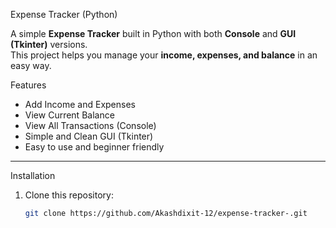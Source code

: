  Expense Tracker (Python)

A simple **Expense Tracker** built in Python with both **Console** and **GUI (Tkinter)** versions.  
This project helps you manage your **income, expenses, and balance** in an easy way.  



 Features
- Add Income and Expenses  
- View Current Balance  
- View All Transactions (Console)  
- Simple and Clean GUI (Tkinter)  
- Easy to use and beginner friendly  

---

 Installation

1. Clone this repository:
   ```bash
   git clone https://github.com/Akashdixit-12/expense-tracker-.git

